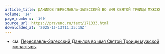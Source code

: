 ```yaml
---
article_title: ДАНИЛОВ ПЕРЕСЛАВЛЬ-ЗАЛЕССКИЙ ВО ИМЯ СВЯТОЙ ТРОИЦЫ МУЖСКОЙ МОНАСТЫРЬ
volume: '14'
page_numbers: '149'
source_url: https://pravenc.ru/text/171333.html
downloaded_at: '2025-10-13T11:35:18Z'
---
```


- см. [Переславль-Залесский Данилов во имя Святой Троицы мужской монастырь](<https://pravenc.ru/text/Переславль-Залесский Данилов во имя Святой Троицы мужской монастырь.html>).
